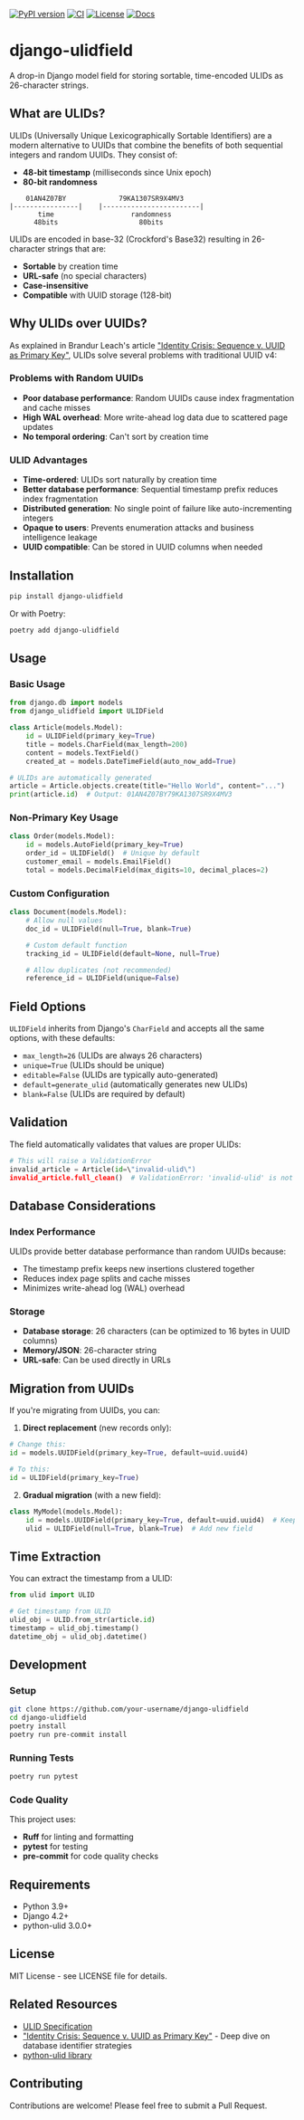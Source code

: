 [![PyPI version](https://img.shields.io/pypi/v/django-ulidfield.svg)](https://pypi.org/project/django-ulidfield/)
[![CI](https://github.com/dumaas/django-ulidfield/actions/workflows/test.yaml/badge.svg)](https://github.com/dumaas/django-ulidfield/actions/workflows/test.yaml)
[![License](https://img.shields.io/github/license/dumaas/django-ulidfield)](LICENSE)
[![Docs](https://readthedocs.org/projects/django-ulidfield/badge/?version=latest)](https://django-ulidfield.readthedocs.io/en/latest/)

# django-ulidfield

A drop-in Django model field for storing sortable, time-encoded ULIDs as 26-character strings.

## What are ULIDs?

ULIDs (Universally Unique Lexicographically Sortable Identifiers) are a modern alternative to UUIDs that combine the benefits of both sequential integers and random UUIDs. They consist of:

- **48-bit timestamp** (milliseconds since Unix epoch)
- **80-bit randomness**

```
    01AN4Z07BY             79KA1307SR9X4MV3
|----------------|    |------------------------|
       time                   randomness
      48bits                    80bits
```

ULIDs are encoded in base-32 (Crockford's Base32) resulting in 26-character strings that are:
- **Sortable** by creation time
- **URL-safe** (no special characters)
- **Case-insensitive**
- **Compatible** with UUID storage (128-bit)

## Why ULIDs over UUIDs?

As explained in Brandur Leach's article ["Identity Crisis: Sequence v. UUID as Primary Key"](https://brandur.org/nanoglyphs/026-ids), ULIDs solve several problems with traditional UUID v4:

### Problems with Random UUIDs
- **Poor database performance**: Random UUIDs cause index fragmentation and cache misses
- **High WAL overhead**: More write-ahead log data due to scattered page updates
- **No temporal ordering**: Can't sort by creation time

### ULID Advantages
- **Time-ordered**: ULIDs sort naturally by creation time
- **Better database performance**: Sequential timestamp prefix reduces index fragmentation
- **Distributed generation**: No single point of failure like auto-incrementing integers
- **Opaque to users**: Prevents enumeration attacks and business intelligence leakage
- **UUID compatible**: Can be stored in UUID columns when needed

## Installation

```bash
pip install django-ulidfield
```

Or with Poetry:

```bash
poetry add django-ulidfield
```

## Usage

### Basic Usage

```python
from django.db import models
from django_ulidfield import ULIDField

class Article(models.Model):
    id = ULIDField(primary_key=True)
    title = models.CharField(max_length=200)
    content = models.TextField()
    created_at = models.DateTimeField(auto_now_add=True)

# ULIDs are automatically generated
article = Article.objects.create(title="Hello World", content="...")
print(article.id)  # Output: 01AN4Z07BY79KA1307SR9X4MV3
```

### Non-Primary Key Usage

```python
class Order(models.Model):
    id = models.AutoField(primary_key=True)
    order_id = ULIDField()  # Unique by default
    customer_email = models.EmailField()
    total = models.DecimalField(max_digits=10, decimal_places=2)
```

### Custom Configuration

```python
class Document(models.Model):
    # Allow null values
    doc_id = ULIDField(null=True, blank=True)

    # Custom default function
    tracking_id = ULIDField(default=None, null=True)

    # Allow duplicates (not recommended)
    reference_id = ULIDField(unique=False)
```

## Field Options

`ULIDField` inherits from Django's `CharField` and accepts all the same options, with these defaults:

- `max_length=26` (ULIDs are always 26 characters)
- `unique=True` (ULIDs should be unique)
- `editable=False` (ULIDs are typically auto-generated)
- `default=generate_ulid` (automatically generates new ULIDs)
- `blank=False` (ULIDs are required by default)

## Validation

The field automatically validates that values are proper ULIDs:

```python
# This will raise a ValidationError
invalid_article = Article(id=\"invalid-ulid\")
invalid_article.full_clean()  # ValidationError: 'invalid-ulid' is not a valid ULID
```

## Database Considerations

### Index Performance
ULIDs provide better database performance than random UUIDs because:
- The timestamp prefix keeps new insertions clustered together
- Reduces index page splits and cache misses
- Minimizes write-ahead log (WAL) overhead

### Storage
- **Database storage**: 26 characters (can be optimized to 16 bytes in UUID columns)
- **Memory/JSON**: 26-character string
- **URL-safe**: Can be used directly in URLs

## Migration from UUIDs

If you're migrating from UUIDs, you can:

1. **Direct replacement** (new records only):
```python
# Change this:
id = models.UUIDField(primary_key=True, default=uuid.uuid4)

# To this:
id = ULIDField(primary_key=True)
```

2. **Gradual migration** (with a new field):
```python
class MyModel(models.Model):
    id = models.UUIDField(primary_key=True, default=uuid.uuid4)  # Keep existing
    ulid = ULIDField(null=True, blank=True)  # Add new field
```

## Time Extraction

You can extract the timestamp from a ULID:

```python
from ulid import ULID

# Get timestamp from ULID
ulid_obj = ULID.from_str(article.id)
timestamp = ulid_obj.timestamp()
datetime_obj = ulid_obj.datetime()
```

## Development

### Setup
```bash
git clone https://github.com/your-username/django-ulidfield
cd django-ulidfield
poetry install
poetry run pre-commit install
```

### Running Tests
```bash
poetry run pytest
```

### Code Quality
This project uses:
- **Ruff** for linting and formatting
- **pytest** for testing
- **pre-commit** for code quality checks

## Requirements

- Python 3.9+
- Django 4.2+
- python-ulid 3.0.0+

## License

MIT License - see LICENSE file for details.

## Related Resources

- [ULID Specification](https://github.com/ulid/spec)
- [\"Identity Crisis: Sequence v. UUID as Primary Key\"](https://brandur.org/nanoglyphs/026-ids) - Deep dive on database identifier strategies
- [python-ulid library](https://pypi.org/project/python-ulid/)

## Contributing

Contributions are welcome! Please feel free to submit a Pull Request.
